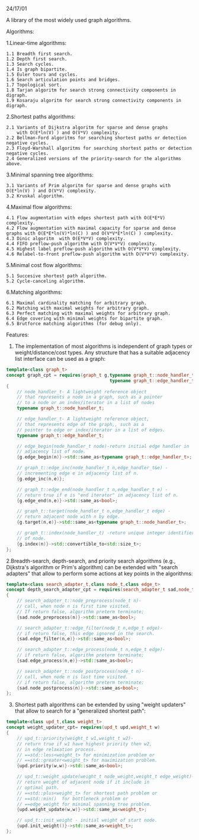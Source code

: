 24/17/01

A library of the most widely used graph algorithms.

Algorithms: 

1.Linear-time algorithms:

    1.1 Breadth first search.    
    1.2 Depth first search.
    1.3 Search cycles.
    1.4 Is graph bipartite.
    1.5 Euler tours and cycles.
    1.6 Search articulation points and bridges.
    1.7 Topological sort.
    1.8 Tarjan algoritm for search strong connectivity components in digraph.
    1.9 Kosaraju algoritm for search strong connectivity components in digraph.	
	
2.Shortest paths algorithms:

    2.1 Variants of Dijkstra algoritm for sparse and dense graphs 
    	with O(E*ln(V) ) and O(V*V) complexity.
    2.2 Bellman-Ford algoritms for searching shortest paths or detection negative cycles.
    2.3 Floyd-Warshall algoritms for searching shortest paths or detection negative cycles.
    2.4 Generalized versions of the priority-search for the algorithms above. 

3.Minimal spanning tree algorithms:

    3.1 Variants of Prim algoritm for sparse and dense graphs with O(E*ln(V) ) and O(V*V) complexity.
    3.2 Kruskal algorithm.
    
4.Maximal flow algorithms:

	4.1 Flow augmentation with edges shortest path with O(E*E*V) complexity.  
	4.2 Flow augmentation with maximal capacity for sparse and dense graphs with O(E*E*ln(V)*ln(C) ) and O(V*V*E*ln(C) ) complexity.   
	4.3 Dinic algoritm  with O(E*V*V) complexity. 
	4.4 FIFO preflow-push algorithm with O(V*V*V) complexity.   
	4.5 Highest label preflow-push algorithm with O(V*V*V) complexity.  
	4.6 Relabel-to-front preflow-push algorithm with O(V*V*V) complexity.
   
5.Minimal cost flow algorithms:

	5.1 Succesive shortest path algorithm.
	5.2 Cycle-canceling algorithm.	   

6.Matching algorithms:

	6.1 Maximal cardinality matching for arbitrary graph.
	6.2 Matching with maximal weights for arbitrary graph.
	6.3 Perfect matching with maximal weights for arbitrary graph.
	6.4 Edge covering with minimal weights for bipartite graph.
	6.5 Brutforce matching algorithms (for debug only).

Features:

1. The implementation of most algorithms is independent of graph types or weight/distance/cost types.
Any structure that has a suitable adjacency list interface can be used as a graph:
```C++
template<class graph_t>
concept graph_cpt = requires(graph_t g,typename graph_t::node_handler_t n,
                                       typename graph_t::edge_handler_t e)
{
    // node_handler_t- A lightweight reference object 
    // that represents a node in a graph, such as a pointer 
    // to a node or an index/iterator in a list of nodes
    typename graph_t::node_handler_t;

    // edge_handler_t- A lightweight reference object,
    // that represents edge of the graph,, such as a
    // pointer to edge or index/iterator in a list of edges.
    typename graph_t::edge_handler_t;

    // edge_begin(node_handler_t node)-return initial edge handler in
    // adjacency list of node.
    {g.edge_begin(n)}->std::same_as<typename graph_t::edge_handler_t>;

    // graph_t::edge_inc(node_handler_t n,edge_handler_t&e) -
    // incrementing edge e in adjacency list of n.
    {g.edge_inc(n,e)};

    // graph_t::edge_end(node_handler_t n,edge_handler_t e) -
    // return true if e is "end iterator" in adjacency list of n.
    {g.edge_end(n,e)}->std::same_as<bool>;

    // graph_t::target(node_handler_t n,edge_handler_t edge) -
    // return adjacent node with n by edge.
    {g.target(n,e)}->std::same_as<typename graph_t::node_handler_t>;

    // graph_t::index(node_handler_t) -return unique integer identifier
    // of node.
    {g.index(n)}->std::convertible_to<std::size_t>;
};
```

2.Breadth-search, depth-search, and priority search algorithms (e.g., Dijkstra's algorithm or Prim's algorithm) can be extended with "search adapters" that allow to perform some actions at key points in the algorithms:
```C++
template<class search_adapter_t,class node_t,class edge_t>
concept depth_search_adapter_cpt = requires(search_adapter_t sad,node_t n,edge_t e)
{
    // search_adapter_t::node_preprocess(node_t n)-
    // call, when node n is first time visited.
    // If return false, algorithm preterm terminate;
    {sad.node_preprocess(n)}->std::same_as<bool>;

    // search_adapter_t::edge_filter(node_t n,edge_t edge)-
    // if return false, this edge ignored in the search.
    {sad.edge_filter(n,e)}->std::same_as<bool>;

    // search_adapter_t::edge_process(node_t n,edge_t edge)-
    // if return false, algorithm preterm terminate;
    {sad.edge_process(n,e)}->std::same_as<bool>;

    // search_adapter_t::node_postprocess(node_t n)-
    // call, when node n is last time visited.
    // if return false, algorithm preterm terminate;
    {sad.node_postprocess(n)}->std::same_as<bool>;
};
```
3. Shortest path algorithms can be extended by using "weight updaters" 
that allow to search for a "generalized shortest path":
```C++
template<class upd_t,class weight_t>
concept weight_updater_cpt= requires(upd_t upd,weight_t w)
{
    // upd_t::priority(weight_t w1,weight_t w2)-
    // return true if w1 have highest priority then w2,
    // in edge relaxation process.
    // ==std::less<weight_t> for minimization problem or
    // ==std::greater<weight_t> for maximization problem.
    {upd.priority(w,w)}->std::same_as<bool>;

    // upd_t::weight_update(weight_t node_weight,weight_t edge_weight)-
    // return weight of adjacent node if it include in
    // optimal path.
    // ==std::plus<weight_t> for shortest path problem or
    // ==std::min()  for bottleneck problem or
    // ==edge_weight for minimal spanning tree problem.
    {upd.weight_update(w,w)}->std::same_as<weight_t>;

    // upd_t::init_weight - initial weight of start node.
    {upd.init_weight()}->std::same_as<weight_t>;
};
```
